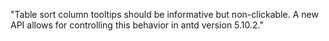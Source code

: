 "Table sort column tooltips should be informative but non-clickable. A new API allows for controlling this behavior in antd version 5.10.2."
